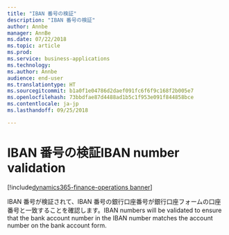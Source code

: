 ```yaml
---
title: "IBAN 番号の検証"
description: "IBAN 番号の検証"
author: Annbe
manager: AnnBe
ms.date: 07/22/2018
ms.topic: article
ms.prod: 
ms.service: business-applications
ms.technology: 
ms.author: Annbe
audience: end-user
ms.translationtype: HT
ms.sourcegitcommit: b1a0f1e04786d2daef091fc6f6f9c168f2b005e7
ms.openlocfilehash: 73bbdfae87d4488ad1b5c1f953e091f844858bce
ms.contentlocale: ja-jp
ms.lasthandoff: 09/25/2018

---
```

#  <a name="iban-number-validation"></a><span data-ttu-id="9751b-103">IBAN 番号の検証</span><span class="sxs-lookup"><span data-stu-id="9751b-103">IBAN number validation</span></span>

[!include[dynamics365-finance-operations banner](../includes/dynamics365-finance-operations.md)]



<span data-ttu-id="9751b-104">IBAN 番号が検証されて、IBAN 番号の銀行口座番号が銀行口座フォームの口座番号と一致することを確認します。</span><span class="sxs-lookup"><span data-stu-id="9751b-104">IBAN numbers will be validated to ensure that the bank account number in the IBAN number matches the account number on the bank account form.</span></span>
